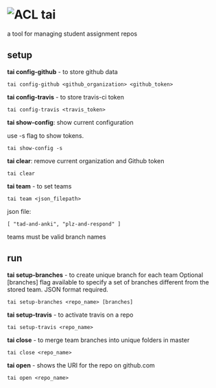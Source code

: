 # ![ACL](http://res.cloudinary.com/hrscywv4p/image/upload/c_limit,fl_lossy,h_50,w_50,f_auto,q_auto/v1/983693/axmqlpjyo3zmeszdr9qt.png ) tai
a tool for managing student assignment repos

## setup
**tai config-github** - to store github data
```
tai config-github <github_organization> <github_token>
```
**tai config-travis** - to store travis-ci token
```
tai config-travis <travis_token>
```
**tai show-config**: show current configuration

use -s flag to show tokens.
```
tai show-config -s
```
**tai clear**: remove current organization and Github token
```
tai clear
```

**tai team** - to set teams
```
tai team <json_filepath>
```
json file:
```
[ "tad-and-anki", "plz-and-respond" ]
```
teams must be valid branch names

## run
**tai setup-branches** - to create unique branch for each team 
Optional [branches] flag available to specify a set of branches different from the stored team.  JSON format required.
```
tai setup-branches <repo_name> [branches]
```
**tai setup-travis** - to activate travis on a repo
```
tai setup-travis <repo_name>
```

**tai close** - to merge team branches into unique folders in master
```
tai close <repo_name>
```
**tai open** - shows the URI for the repo on github.com
```
tai open <repo_name>
```